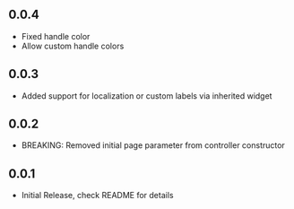 ## 0.0.4
* Fixed handle color
* Allow custom handle colors

## 0.0.3
* Added support for localization or custom labels via inherited widget
## 0.0.2

* BREAKING: Removed initial page parameter from controller constructor

## 0.0.1

* Initial Release, check README for details
